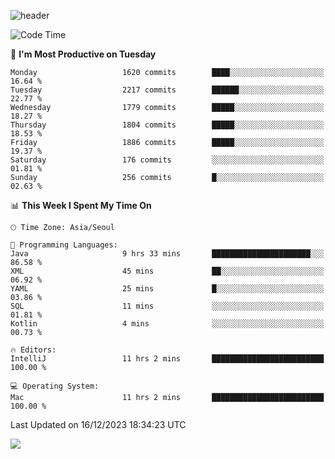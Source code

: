 ![header](https://capsule-render.vercel.app/api?type=Egg&color=timeAuto&height=300&section=header&text=PoPo&fontSize=90&animation=fadeIn)

  <!--START_SECTION:waka-->
![Code Time](http://img.shields.io/badge/Code%20Time-1%2C307%20hrs%2029%20mins-blue)

📅 **I'm Most Productive on Tuesday** 

```text
Monday                   1620 commits        ████░░░░░░░░░░░░░░░░░░░░░   16.64 % 
Tuesday                  2217 commits        ██████░░░░░░░░░░░░░░░░░░░   22.77 % 
Wednesday                1779 commits        █████░░░░░░░░░░░░░░░░░░░░   18.27 % 
Thursday                 1804 commits        █████░░░░░░░░░░░░░░░░░░░░   18.53 % 
Friday                   1886 commits        █████░░░░░░░░░░░░░░░░░░░░   19.37 % 
Saturday                 176 commits         ░░░░░░░░░░░░░░░░░░░░░░░░░   01.81 % 
Sunday                   256 commits         █░░░░░░░░░░░░░░░░░░░░░░░░   02.63 % 
```


📊 **This Week I Spent My Time On** 

```text
🕑︎ Time Zone: Asia/Seoul

💬 Programming Languages: 
Java                     9 hrs 33 mins       ██████████████████████░░░   86.58 % 
XML                      45 mins             ██░░░░░░░░░░░░░░░░░░░░░░░   06.92 % 
YAML                     25 mins             █░░░░░░░░░░░░░░░░░░░░░░░░   03.86 % 
SQL                      11 mins             ░░░░░░░░░░░░░░░░░░░░░░░░░   01.81 % 
Kotlin                   4 mins              ░░░░░░░░░░░░░░░░░░░░░░░░░   00.73 % 

🔥 Editors: 
IntelliJ                 11 hrs 2 mins       █████████████████████████   100.00 % 

💻 Operating System: 
Mac                      11 hrs 2 mins       █████████████████████████   100.00 % 
```


 Last Updated on 16/12/2023 18:34:23 UTC
<!--END_SECTION:waka-->



<img src="https://capsule-render.vercel.app/api?type=Egg&color=timeAuto&height=300&section=footer&text=PoPo&fontSize=90&animation=fadeIn&reversal=true" />
